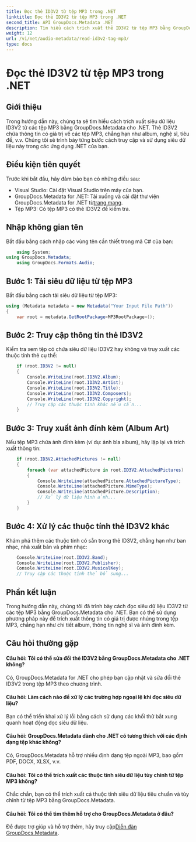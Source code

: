 ```yaml
---
title: Đọc thẻ ID3V2 từ tệp MP3 trong .NET
linktitle: Đọc thẻ ID3V2 từ tệp MP3 trong .NET
second_title: API GroupDocs.Metadata .NET
description: Tìm hiểu cách trích xuất thẻ ID3V2 từ tệp MP3 bằng GroupDocs.Metadata cho .NET. Truy cập album, nghệ sĩ và nhiều hơn nữa theo chương trình.
weight: 12
url: /vi/net/audio-metadata/read-id3v2-tag-mp3/
type: docs
---
```

# Đọc thẻ ID3V2 từ tệp MP3 trong .NET

## Giới thiệu
Trong hướng dẫn này, chúng ta sẽ tìm hiểu cách trích xuất siêu dữ liệu ID3V2 từ các tệp MP3 bằng GroupDocs.Metadata cho .NET. Thẻ ID3V2 chứa thông tin có giá trị về các tệp MP3, chẳng hạn như album, nghệ sĩ, tiêu đề, v.v. Chúng tôi sẽ trình bày từng bước cách truy cập và sử dụng siêu dữ liệu này trong các ứng dụng .NET của bạn.
## Điều kiện tiên quyết
Trước khi bắt đầu, hãy đảm bảo bạn có những điều sau:
- Visual Studio: Cài đặt Visual Studio trên máy của bạn.
-  GroupDocs.Metadata for .NET: Tải xuống và cài đặt thư viện GroupDocs.Metadata for .NET từ[trang mạng](https://releases.groupdocs.com/metadata/net/).
- Tệp MP3: Có tệp MP3 có thẻ ID3V2 để kiểm tra.

## Nhập không gian tên
Bắt đầu bằng cách nhập các vùng tên cần thiết trong mã C# của bạn:
```csharp
    using System;
using GroupDocs.Metadata;
    using GroupDocs.Formats.Audio;
```
## Bước 1: Tải siêu dữ liệu từ tệp MP3
Bắt đầu bằng cách tải siêu dữ liệu từ tệp MP3:
```csharp
using (Metadata metadata = new Metadata("Your Input File Path"))
{
    var root = metadata.GetRootPackage<MP3RootPackage>();
```
## Bước 2: Truy cập thông tin thẻ ID3V2
Kiểm tra xem tệp có chứa siêu dữ liệu ID3V2 hay không và truy xuất các thuộc tính thẻ cụ thể:
```csharp
    if (root.ID3V2 != null)
    {
        Console.WriteLine(root.ID3V2.Album);
        Console.WriteLine(root.ID3V2.Artist);
        Console.WriteLine(root.ID3V2.Title);
        Console.WriteLine(root.ID3V2.Composers);
        Console.WriteLine(root.ID3V2.Copyright);
        // Truy cập các thuộc tính khác nếu cần...
    }
```
## Bước 3: Truy xuất ảnh đính kèm (Album Art)
Nếu tệp MP3 chứa ảnh đính kèm (ví dụ: ảnh bìa album), hãy lặp lại và trích xuất thông tin:
```csharp
    if (root.ID3V2.AttachedPictures != null)
    {
        foreach (var attachedPicture in root.ID3V2.AttachedPictures)
        {
            Console.WriteLine(attachedPicture.AttachedPictureType);
            Console.WriteLine(attachedPicture.MimeType);
            Console.WriteLine(attachedPicture.Description);
            // Xử lý dữ liệu hình ảnh...
        }
    }
```
## Bước 4: Xử lý các thuộc tính thẻ ID3V2 khác
Khám phá thêm các thuộc tính có sẵn trong thẻ ID3V2, chẳng hạn như ban nhạc, nhà xuất bản và phím nhạc:
```csharp
    Console.WriteLine(root.ID3V2.Band);
    Console.WriteLine(root.ID3V2.Publisher);
    Console.WriteLine(root.ID3V2.MusicalKey);
    // Truy cập các thuộc tính thẻ bổ sung...
```

## Phần kết luận
Trong hướng dẫn này, chúng tôi đã trình bày cách đọc siêu dữ liệu ID3V2 từ các tệp MP3 bằng GroupDocs.Metadata cho .NET. Bạn có thể sử dụng phương pháp này để trích xuất thông tin có giá trị được nhúng trong tệp MP3, chẳng hạn như chi tiết album, thông tin nghệ sĩ và ảnh đính kèm.

## Câu hỏi thường gặp
#### Câu hỏi: Tôi có thể sửa đổi thẻ ID3V2 bằng GroupDocs.Metadata cho .NET không?
Có, GroupDocs.Metadata for .NET cho phép bạn cập nhật và sửa đổi thẻ ID3V2 trong tệp MP3 theo chương trình.
#### Câu hỏi: Làm cách nào để xử lý các trường hợp ngoại lệ khi đọc siêu dữ liệu?
Bạn có thể triển khai xử lý lỗi bằng cách sử dụng các khối thử bắt xung quanh hoạt động đọc siêu dữ liệu.
#### Câu hỏi: GroupDocs.Metadata dành cho .NET có tương thích với các định dạng tệp khác không?
Có, GroupDocs.Metadata hỗ trợ nhiều định dạng tệp ngoài MP3, bao gồm PDF, DOCX, XLSX, v.v.
#### Câu hỏi: Tôi có thể trích xuất các thuộc tính siêu dữ liệu tùy chỉnh từ tệp MP3 không?
Chắc chắn, bạn có thể trích xuất cả thuộc tính siêu dữ liệu tiêu chuẩn và tùy chỉnh từ tệp MP3 bằng GroupDocs.Metadata.
#### Câu hỏi: Tôi có thể tìm thêm hỗ trợ cho GroupDocs.Metadata ở đâu?
 Để được trợ giúp và hỗ trợ thêm, hãy truy cập[Diễn đàn GroupDocs.Metadata](https://forum.groupdocs.com/c/metadata/14).